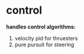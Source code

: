 # control
**handles control algorithms:**
1) velocity pid for thruesters 
2) pure pursuit for steering
